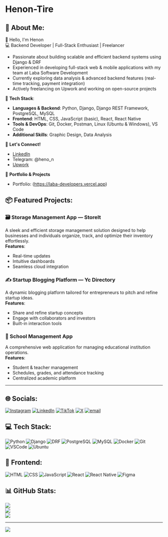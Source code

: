 # Henon-Tire

## 💫 About Me:
👋 Hello, I'm Henon  
💻 Backend Developer | Full-Stack Enthusiast | Freelancer  

- Passionate about building scalable and efficient backend systems using Django & DRF  
- Experienced in developing full-stack web & mobile applications with my team at Laba Software Development  
- Currently exploring data analysis & advanced backend features (real-time tracking, payment integration)  
- Actively freelancing on Upwork and working on open-source projects  

📌 **Tech Stack**:  
- **Languages & Backend**: Python, Django, Django REST Framework, PostgreSQL, MySQL  
- **Frontend**: HTML, CSS, JavaScript (basic), React, React Native  
- **Tools & DevOps**: Git, Docker, Postman, Linux (Ubuntu & Windows), VS Code  
- **Additional Skills**: Graphic Design, Data Analysis  

🚀 **Let's Connect!**  
- [LinkedIn](https://www.linkedin.com/in/henon-tireso-31b9a5314/)  
- Telegram: @heno_n  
- [Upwork](https://www.upwork.com/freelancers/~019a860be6672b4d85)

🔗 **Portfolio & Projects**  
- Portfolio: (https://laba-developers.vercel.app)

## 📦 Featured Projects:

### 🗃️ Storage Management App — **StoreIt**
A sleek and efficient storage management solution designed to help businesses and individuals organize, track, and optimize their inventory effortlessly.  
**Features**:  
- Real-time updates  
- Intuitive dashboards  
- Seamless cloud integration  

### ✍️ Startup Blogging Platform — **Yc Directory**
A dynamic blogging platform tailored for entrepreneurs to pitch and refine startup ideas.  
**Features**:  
- Share and refine startup concepts  
- Engage with collaborators and investors  
- Built-in interaction tools  

### 🏫 School Management App
A comprehensive web application for managing educational institution operations.  
**Features**:  
- Student & teacher management  
- Schedules, grades, and attendance tracking  
- Centralized academic platform  

---

## 🌐 Socials:

[![Instagram](https://img.shields.io/badge/Instagram-%23E4405F.svg?logo=Instagram&logoColor=white)](https://instagram.com/@heno_n1) 
[![LinkedIn](https://img.shields.io/badge/LinkedIn-%230077B5.svg?logo=linkedin&logoColor=white)](https://linkedin.com/in/henon-tireso-31b9a5314/) 
[![TikTok](https://img.shields.io/badge/TikTok-%23000000.svg?logo=TikTok&logoColor=white)](https://tiktok.com/@hen_on) 
[![X](https://img.shields.io/badge/X-black.svg?logo=X&logoColor=white)](https://x.com/Heno_n1) 
[![email](https://img.shields.io/badge/Email-D14836?logo=gmail&logoColor=white)](mailto:henontireso@gmail.com) 

## 💻 Tech Stack:
![Python](https://img.shields.io/badge/python-3670A0?style=for-the-badge&logo=python&logoColor=ffdd54) 
![Django](https://img.shields.io/badge/django-%23092E20.svg?style=for-the-badge&logo=django&logoColor=white)
![DRF](https://img.shields.io/badge/DRF-red?style=for-the-badge&logo=django&logoColor=white)
![PostgreSQL](https://img.shields.io/badge/postgresql-316192?style=for-the-badge&logo=postgresql&logoColor=white)
![MySQL](https://img.shields.io/badge/mysql-005C84?style=for-the-badge&logo=mysql&logoColor=white)
![Docker](https://img.shields.io/badge/docker-0db7ed?style=for-the-badge&logo=docker&logoColor=white)
![Git](https://img.shields.io/badge/git-F05032?style=for-the-badge&logo=git&logoColor=white)
![VSCode](https://img.shields.io/badge/vscode-007ACC?style=for-the-badge&logo=visual-studio-code&logoColor=white)
![Ubuntu](https://img.shields.io/badge/ubuntu-E95420?style=for-the-badge&logo=ubuntu&logoColor=white)

## 🎨 Frontend:
![HTML](https://img.shields.io/badge/html5-E34F26?style=for-the-badge&logo=html5&logoColor=white)
![CSS](https://img.shields.io/badge/css3-1572B6?style=for-the-badge&logo=css3&logoColor=white)
![JavaScript](https://img.shields.io/badge/javascript-F7DF1E?style=for-the-badge&logo=javascript&logoColor=black)
![React](https://img.shields.io/badge/react-20232A?style=for-the-badge&logo=react&logoColor=61DAFB)
![React Native](https://img.shields.io/badge/react_native-20232A?style=for-the-badge&logo=react&logoColor=61DAFB)
![Figma](https://img.shields.io/badge/figma-%23F24E1E.svg?style=for-the-badge&logo=figma&logoColor=white)

## 📊 GitHub Stats:
![](https://github-readme-stats.vercel.app/api?username=HenonTire&theme=aura&hide_border=false&include_all_commits=true&count_private=true)<br/>
![](https://github-readme-streak-stats.herokuapp.com/?user=HenonTire&theme=aura&hide_border=false)<br/>
![](https://github-readme-stats.vercel.app/api/top-langs/?username=HenonTire&theme=aura&hide_border=false&include_all_commits=true&count_private=true&layout=compact)

---

[![](https://visitcount.itsvg.in/api?id=HenonTire&icon=0&color=0)](https://visitcount.itsvg.in)

<!-- Proudly created with GPRM ( https://gprm.itsvg.in ) -->

